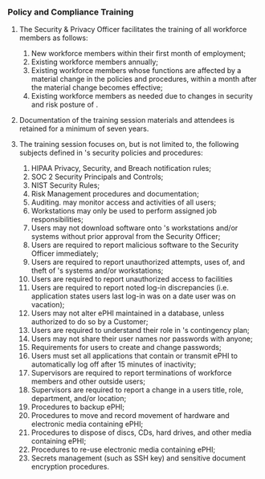 ### Policy and Compliance Training

1. The Security & Privacy Officer facilitates the training of all workforce
   members as follows:

     1. New workforce members within their first month of employment;
     2. Existing workforce members annually;
     3. Existing workforce members whose functions are affected by a material
        change in the policies and procedures, within a month after the material
        change becomes effective;
     4. Existing workforce members as needed due to changes in security and risk
        posture of .

2. Documentation of the training session materials and attendees is retained for
   a minimum of seven years.

3. The training session focuses on, but is not limited to, the following
   subjects defined in 's security policies and procedures:

     1. HIPAA Privacy, Security, and Breach notification rules;
     2. SOC 2 Security Principals and Controls;
     3. NIST Security Rules;
     4. Risk Management procedures and documentation;
     5. Auditing.  may monitor access and activities of all users;
     6. Workstations may only be used to perform assigned job responsibilities;
     7. Users may not download software onto 's workstations and/or
        systems without prior approval from the Security Officer;
     8. Users are required to report malicious software to the Security Officer
        immediately;
     9. Users are required to report unauthorized attempts, uses of, and theft
        of 's systems and/or workstations;
     10. Users are required to report unauthorized access to facilities
     11. Users are required to report noted log-in discrepancies (i.e.
         application states users last log-in was on a date user was on
         vacation);
     12. Users may not alter ePHI maintained in a database, unless authorized to
         do so by a  Customer;
     13. Users are required to understand their role in 's contingency
         plan;
     14. Users may not share their user names nor passwords with anyone;
     15. Requirements for users to create and change passwords;
     16. Users must set all applications that contain or transmit ePHI to
         automatically log off after 15 minutes of inactivity;
     17. Supervisors are required to report terminations of workforce members
         and other outside users;
     18. Supervisors are required to report a change in a users title, role,
         department, and/or location;
     19. Procedures to backup ePHI;
     20. Procedures to move and record movement of hardware and electronic media
         containing ePHI;
     21. Procedures to dispose of discs, CDs, hard drives, and other media
         containing ePHI;
     22. Procedures to re-use electronic media containing ePHI;
     23. Secrets management (such as SSH key) and sensitive document encryption
         procedures.